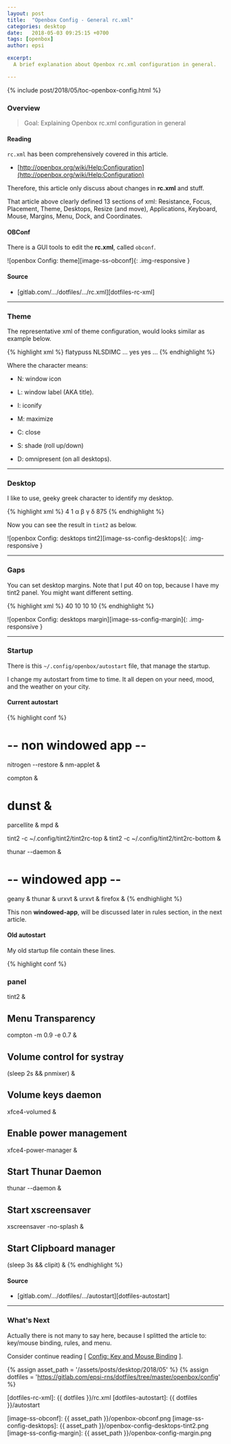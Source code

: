 ```yaml
---
layout: post
title:  "Openbox Config - General rc.xml"
categories: desktop
date:   2018-05-03 09:25:15 +0700
tags: [openbox]
author: epsi

excerpt:
  A brief explanation about Openbox rc.xml configuration in general.

---
```


{% include post/2018/05/toc-openbox-config.html %}

### Overview

> Goal: Explaining Openbox rc.xml configuration in general

#### Reading

<code class="code-file">rc.xml</code> has been comprehensively covered in this article.

*	[http://openbox.org/wiki/Help:Configuration](http://openbox.org/wiki/Help:Configuration)

Therefore, this article only discuss about changes in **rc.xml** and stuff.

That article above clearly defined 13 sections of xml:
Resistance, Focus, Placement, Theme, Desktops, Resize (and move),
Applications, Keyboard, Mouse, Margins, Menu, Dock, and Coordinates.

#### OBConf

There is a GUI tools to edit the **rc.xml**, called <code>obconf</code>.

![openbox Config: theme][image-ss-obconf]{: .img-responsive }

#### Source

*	[gitlab.com/.../dotfiles/.../rc.xml][dotfiles-rc-xml]

-- -- --

### Theme

The representative xml of theme configuration,
would looks similar as example below.

{% highlight xml %}
  <theme>
    <name>flatypuss</name>
    <titleLayout>NLSDIMC</titleLayout>
    ...
    <keepBorder>yes</keepBorder>
    <animateIconify>yes</animateIconify>
    <font place="ActiveWindow">
      ...
    </font>
  </theme>
{% endhighlight %}

Where the character means:

*	N: window icon

*	L: window label (AKA title).

*	I: iconify

*	M: maximize

*	C: close

*	S: shade (roll up/down)

*	D: omnipresent (on all desktops).

-- -- --

### Desktop

I like to use, geeky greek character to identify my desktop.

{% highlight xml %}
  <desktops>
    <number>4</number>
    <firstdesk>1</firstdesk>
    <names>
      <name>α</name>
      <name>β</name>
      <name>γ</name>
      <name>δ</name>
    </names>
    <popupTime>875</popupTime>
  </desktops>
{% endhighlight %}

Now you can see the result in <code>tint2</code> as below.

![openbox Config: desktops tint2][image-ss-config-desktops]{: .img-responsive }

-- -- --

### Gaps

You can set desktop margins.
Note that I put 40 on top,
because I have my tint2 panel.
You might want different setting.

{% highlight xml %}
  <margins>
    <top>40</top>
    <bottom>10</bottom>
    <left>10</left>
    <right>10</right>
  </margins>
{% endhighlight %}

![openbox Config: desktops margin][image-ss-config-margin]{: .img-responsive }

-- -- --

### Startup

There is this <code class="code-file">~/.config/openbox/autostart</code> file,
that manage the startup.

I change my autostart from time to time.
It all depen on your need, mood, and the weather on your city.

#### Current autostart

{% highlight conf %}
# -- non windowed app --

nitrogen --restore &
nm-applet &

compton &
# dunst &
parcellite &
mpd &

tint2 -c ~/.config/tint2/tint2rc-top &
tint2 -c ~/.config/tint2/tint2rc-bottom &

thunar --daemon &

# -- windowed app --

geany &
thunar &
urxvt &
urxvt &
firefox &
{% endhighlight %}

This non **windowed-app**, will be discussed later in rules section,
in the next article.

#### Old autostart

My old startup file contain these lines.

{% highlight conf %}
### panel
tint2 &

## Menu Transparency
compton -m 0.9 -e 0.7 &

## Volume control for systray
(sleep 2s && pnmixer) &

## Volume keys daemon
xfce4-volumed &

## Enable power management
xfce4-power-manager &

## Start Thunar Daemon
thunar --daemon &

## Start xscreensaver
xscreensaver -no-splash &

## Start Clipboard manager
(sleep 3s && clipit) &
{% endhighlight %}

#### Source

*	[gitlab.com/.../dotfiles/.../autostart][dotfiles-autostart]


-- -- --

### What's Next

Actually there is not many to say here,
because I splitted the article to: key/mouse binding, rules, and menu.

Consider continue reading [ [Config: Key and Mouse Binding][local-part-config] ].

[//]: <> ( -- -- -- links below -- -- -- )
{% assign asset_path = '/assets/posts/desktop/2018/05' %}
{% assign dotfiles = 'https://gitlab.com/epsi-rns/dotfiles/tree/master/openbox/config' %}

[dotfiles-rc-xml]: {{ dotfiles }}/rc.xml
[dotfiles-autostart]: {{ dotfiles }}/autostart

[local-part-config]:  /desktop/2018/05/04/openbox-config.html

[image-ss-obconf]:          {{ asset_path }}/openbox-obconf.png
[image-ss-config-desktops]: {{ asset_path }}/openbox-config-desktops-tint2.png
[image-ss-config-margin]:   {{ asset_path }}/openbox-config-margin.png
